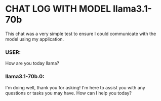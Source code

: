 # CHAT LOG WITH MODEL llama3.1-70b

This chat was a very simple test to ensure I could communicate with the model using my application.

### USER:
How are you today llama?
### llama3.1-70b.0:
I'm doing well, thank you for asking! I'm here to assist you with any questions or tasks you may have. How can I help you today?
